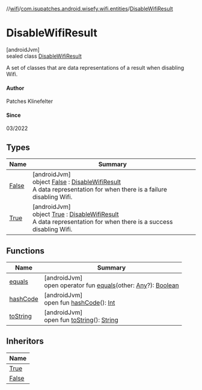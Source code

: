 //[wifi](../../../index.md)/[com.isupatches.android.wisefy.wifi.entities](../index.md)/[DisableWifiResult](index.md)

# DisableWifiResult

[androidJvm]\
sealed class [DisableWifiResult](index.md)

A set of classes that are data representations of a result when disabling Wifi.

#### Author

Patches Klinefelter

#### Since

03/2022

## Types

| Name | Summary |
|---|---|
| [False](-false/index.md) | [androidJvm]<br>object [False](-false/index.md) : [DisableWifiResult](index.md)<br>A data representation for when there is a failure disabling Wifi. |
| [True](-true/index.md) | [androidJvm]<br>object [True](-true/index.md) : [DisableWifiResult](index.md)<br>A data representation for when there is a success disabling Wifi. |

## Functions

| Name | Summary |
|---|---|
| [equals](../-is-wifi-enabled-result/-false/index.md#585090901%2FFunctions%2F-130402363) | [androidJvm]<br>open operator fun [equals](../-is-wifi-enabled-result/-false/index.md#585090901%2FFunctions%2F-130402363)(other: [Any](https://kotlinlang.org/api/latest/jvm/stdlib/kotlin/-any/index.html)?): [Boolean](https://kotlinlang.org/api/latest/jvm/stdlib/kotlin/-boolean/index.html) |
| [hashCode](../-is-wifi-enabled-result/-false/index.md#1794629105%2FFunctions%2F-130402363) | [androidJvm]<br>open fun [hashCode](../-is-wifi-enabled-result/-false/index.md#1794629105%2FFunctions%2F-130402363)(): [Int](https://kotlinlang.org/api/latest/jvm/stdlib/kotlin/-int/index.html) |
| [toString](../-is-wifi-enabled-result/-false/index.md#1616463040%2FFunctions%2F-130402363) | [androidJvm]<br>open fun [toString](../-is-wifi-enabled-result/-false/index.md#1616463040%2FFunctions%2F-130402363)(): [String](https://kotlinlang.org/api/latest/jvm/stdlib/kotlin/-string/index.html) |

## Inheritors

| Name |
|---|
| [True](-true/index.md) |
| [False](-false/index.md) |
